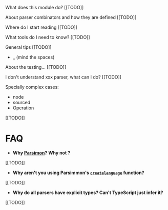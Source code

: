 What does this module do? [[TODO]]

About parser combinators and how they are defined [[TODO]]

Where do I start reading [[TODO]]

What tools do I need to know? [[TODO]]

General tips [[TODO]]
- _ (mind the spaces)

About the testing... [[TODO]]

I don't understand xxx parser, what can I do? [[TODO]]

Specially complex cases:
- node
- sourced
- Operation

 [[TODO]]

# FAQ

* **Why [Parsimon](https://github.com/jneen/parsimmon)? Why not <your favorite parser library>?**

 [[TODO]]

* **Why aren't you using Parsimmon's [`createlanguage`](https://github.com/jneen/parsimmon/blob/master/API.md#parsimmoncreatelanguageparsers) function?**

 [[TODO]]

* **Why do all parsers have explicit types? Can't TypeScript just infer it?**

 [[TODO]]